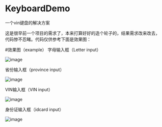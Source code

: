 # KeyboardDemo
一个vin键盘的解决方案

这是很早前一个项目的需求了，本来打算好好的造个轮子的，结果需求改来改去，代码惨不忍睹。代码仅供参考下面是效果图：

#效果图（example）
字母输入框（Letter input）

![image](https://github.com/Thuantanon/KeyboardDemo/blob/master/KeyboardDemo/example/all.jpg)

省份输入框（province input）

![image](https://github.com/Thuantanon/KeyboardDemo/blob/master/KeyboardDemo/example/province.jpg)

VIN输入框（VIN input）

![image](https://github.com/Thuantanon/KeyboardDemo/blob/master/KeyboardDemo/example/vin.jpg)

身份证输入框（idcard input）

![image](https://github.com/Thuantanon/KeyboardDemo/blob/master/KeyboardDemo/example/idcard.jpg)
